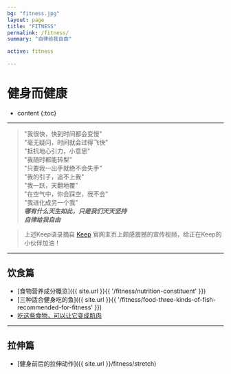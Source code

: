 ```yaml
---
bg: "fitness.jpg"
layout: page
title: "FITNESS"
permalink: /fitness/
summary: "自律给我自由"

active: fitness

---
```


<h1>健身而健康</h1>

* content
{:toc}

---

>"我很快，快到时间都会变慢"    
"毫无疑问，时间就会过得飞快"    
"抵抗地心引力，小意思"  
"我随时都能转型"  
"只要我一出手就绝不会失手"    
"我的引子，追不上我"  
"我一跃，天翻地覆"  
"在空气中，你会踩空，我不会"  
"我进化成另一个我"  
***哪有什么天生如此，只是我们天天坚持***  
***自律给我自由***


>上述Keep语录摘自 [Keep](https://gotokeep.com/) 官网主页上颇感震撼的宣传视频，给正在Keep的小伙伴加油！

<!--<video src="{{ site.url }}{{ site.img_path }}{{ '/keep.mp4' }}" controls="controls"></video>
-->
---

## 饮食篇
- [食物营养成分概览]({{ site.url }}{{ '/fitness/nutrition-constituent' }})
- [三种适合健身吃的鱼]({{ site.url }}{{ '/fitness/food-three-kinds-of-fish-recommended-for-fitness' }})
- [吃这些食物，可以让它变成肌肉](http://show.gotokeep.com/articles/586084562363ee3a3cdd8097)

---

## 拉伸篇
- [健身前后的拉伸动作]({{ site.url }}/fitness/stretch)

